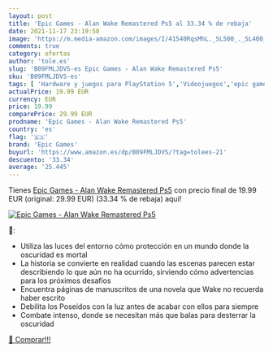 ```yaml
---
layout: post
title: 'Epic Games - Alan Wake Remastered Ps5 al 33.34 % de rebaja'
date: 2021-11-17 23:19:58
image: 'https://m.media-amazon.com/images/I/41540RqsMhL._SL500_._SL400_.jpg'
comments: true
category: ofertas
author: 'tole.es'
slug: 'B09FMLJDVS-es Epic Games - Alan Wake Remastered Ps5'
sku: 'B09FMLJDVS-es'
tags: [ 'Hardware y juegos para PlayStation 5','Videojuegos','epic games','ps5', ]
actualPrice: 19.99 EUR
currency: EUR
price: 19.99
comparePrice: 29.99 EUR
prodname: 'Epic Games - Alan Wake Remastered Ps5'
country: 'es'
flag: '🇪🇸'
brand: 'Epic Games'
buyurl: 'https://www.amazon.es/dp/B09FMLJDVS/?tag=tolees-21'
descuento: '33.34'
average: '25.445'
---
```


Tienes [Epic Games - Alan Wake Remastered Ps5](https://www.amazon.es/dp/B09FMLJDVS/?tag=tolees-21) con precio final de  19.99 EUR (original: 29.99 EUR) (33.34 %  de rebaja) aqui!

[![Epic Games - Alan Wake Remastered Ps5](https://m.media-amazon.com/images/I/41540RqsMhL._SL500_._SL400_.jpg)](https://www.amazon.es/dp/B09FMLJDVS/?tag=tolees-21)

🔎:

- Utiliza las luces del entorno cómo protección en un mundo donde la oscuridad es mortal
- La historia se convierte en realidad cuando las escenas parecen estar describiendo lo que aún no ha ocurrido, sirviendo cómo advertencias para los próximos desafíos
- Encuentra páginas de manuscritos de una novela que Wake no recuerda haber escrito
- Debilita los Poseídos con la luz antes de acabar con ellos para siempre
- Combate intenso, donde se necesitan más que balas para desterrar la oscuridad

[🛒 Comprar!!!](https://www.amazon.es/dp/B09FMLJDVS/?tag=tolees-21)
